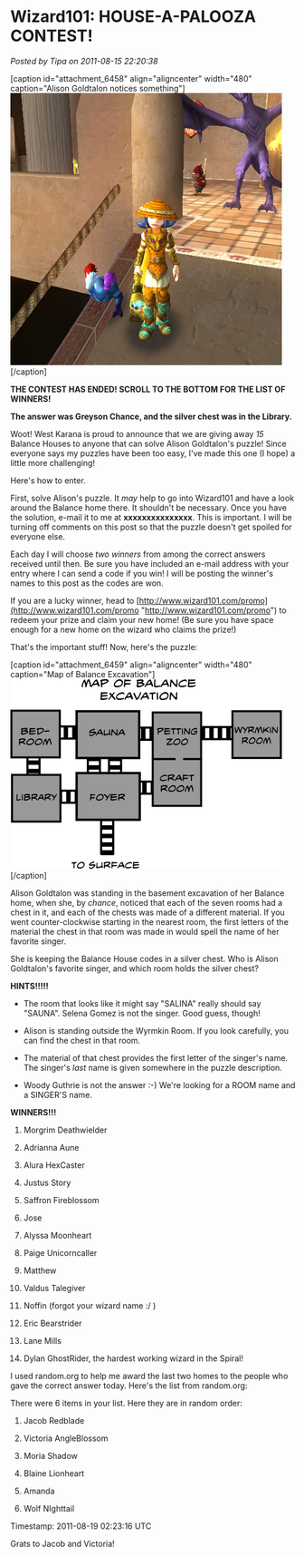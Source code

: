 # Wizard101: HOUSE-A-PALOOZA CONTEST!

*Posted by Tipa on 2011-08-15 22:20:38*

[caption id="attachment\_6458" align="aligncenter" width="480" caption="Alison Goldtalon notices something"][![](../uploads/2011/08/WizardGraphicalClient-2011-08-15-22-02-44-28.jpg "Alison Goldtalon notices something")](../uploads/2011/08/WizardGraphicalClient-2011-08-15-22-02-44-28.jpg)[/caption]

**THE CONTEST HAS ENDED! SCROLL TO THE BOTTOM FOR THE LIST OF WINNERS!**

**The answer was Greyson Chance, and the silver chest was in the Library.**

Woot! West Karana is proud to announce that we are giving away *15* Balance Houses to anyone that can solve Alison Goldtalon's puzzle! Since everyone says my puzzles have been too easy, I've made this one (I hope) a little more challenging!

Here's how to enter.

First, solve Alison's puzzle. It *may* help to go into Wizard101 and have a look around the Balance home there. It shouldn't be necessary. Once you have the solution, e-mail it to me at **xxxxxxxxxxxxxxx**. This is important. I will be turning off comments on this post so that the puzzle doesn't get spoiled for everyone else.

Each day I will choose *two winners* from among the correct answers received until then. Be sure you have included an e-mail address with your entry where I can send a code if you win! I will be posting the winner's names to this post as the codes are won.

If you are a lucky winner, head to [http://www.wizard101.com/promo](http://www.wizard101.com/promo "http://www.wizard101.com/promo") to redeem your prize and claim your new home! (Be sure you have space enough for a new home on the wizard who claims the prize!)

That's the important stuff! Now, here's the puzzle:

[caption id="attachment\_6459" align="aligncenter" width="480" caption="Map of Balance Excavation"][![](../uploads/2011/08/balancemap.png "Map of Balance Excavation")](../uploads/2011/08/balancemap.png)[/caption]

Alison Goldtalon was standing in the basement excavation of her Balance home, when she, by *chance*, noticed that each of the seven rooms had a chest in it, and each of the chests was made of a different material. If you went counter-clockwise starting in the nearest room, the first letters of the material the chest in that room was made in would spell the name of her favorite singer.

She is keeping the Balance House codes in a silver chest. Who is Alison Goldtalon's favorite singer, and which room holds the silver chest?

**HINTS!!!!!**

* The room that looks like it might say "SALINA" really should say "SAUNA". Selena Gomez is not the singer. Good guess, though!

* Alison is standing outside the Wyrmkin Room. If you look carefully, you can find the chest in that room.

* The material of that chest provides the first letter of the singer's name. The singer's *last* name is given somewhere in the puzzle description.

* Woody Guthrie is not the answer :-) We're looking for a ROOM name and a SINGER'S name.




**WINNERS!!!**

1. Morgrim Deathwielder

3. Adrianna Aune

5. Alura HexCaster

7. Justus Story

9. Saffron Fireblossom

11. Jose

13. Alyssa Moonheart

15. Paige Unicorncaller

17. Matthew

19. Valdus Talegiver

21. Noffin (forgot your wizard name :/ )

23. Eric Bearstrider

25. Lane Mills

27. Dylan GhostRider, the hardest working wizard in the Spiral!




I used random.org to help me award the last two homes to the people who gave the correct answer today. Here's the list from random.org:

There were 6 items in your list. Here they are in random order:

1. Jacob Redblade

 3. Victoria AngleBlossom

 5. Moria Shadow

 7. Blaine Lionheart

 9. Amanda

 11. Wolf NIghttail



Timestamp: 2011-08-19 02:23:16 UTC

Grats to Jacob and Victoria!

